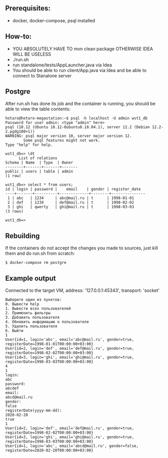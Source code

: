 ## Prerequisites:
- docker, docker-compose, psql installed
 
## How-to:
- YOU ABSOLUTELY HAVE TO mvn clean package OTHERWISE IDEA WILL BE USELESS
- ./run.sh
- run standalone/tests/AppLauncher.java via Idea
- You should be able to run client/App.java via Idea and be able to connect to Stanalone server

## Postgre
After run.sh has done its job and the container is running,
you should be able to view the table contents:

    hotaro@hotaro-megastation:~$ psql -h localhost -U admin wst1_db
    Password for user admin: <type "admin" here>
    psql (10.12 (Ubuntu 10.12-0ubuntu0.18.04.1), server 12.2 (Debian 12.2-2.pgdg100+1))
    WARNING: psql major version 10, server major version 12.
            Some psql features might not work.
    Type "help" for help.
    
    wst1_db=> \dt
          List of relations
    Schema | Name  | Type  | Owner 
    --------+-------+-------+-------
    public | users | table | admin
    (1 row)
    
    wst1_db=> select * from users;
    id | login | password |    email    | gender | register_date 
    ----+-------+----------+-------------+--------+---------------
     1 | abc   | 1234     | abc@mail.ru | t      | 1998-01-01
     2 | def   | 1234     | def@mail.ru | t      | 1998-02-02
     3 | ghi   | qwerty   | ghi@mail.ru | t      | 1998-03-03
    (3 rows)
    
    wst1_db=>

## Rebuilding
If the containers do not accept the changes you made to sources, just kill
them and do run.sh from scratch:

    $ docker-compose rm postgre
    
## Example output

Connected to the target VM, address: '127.0.0.1:45343', transport: 'socket'

    Выберите один из пунктов:
    0. Вывести help
    1. Вывести всех пользователей
    2. Применить фильтры
    3. Добавить пользователя
    4. Обновить информацию о пользователе
    5. Удалить пользователя
    6. Выйти
    1
    User{id=1, login='abc', email='abc@mail.ru', gender=true, registerDate=1998-01-01T00:00:00+03:00}
    User{id=2, login='def', email='def@mail.ru', gender=true, registerDate=1998-02-02T00:00:00+03:00}
    User{id=3, login='ghi', email='ghi@mail.ru', gender=true, registerDate=1998-03-03T00:00:00+03:00}
    4
    1
    login:
    abc
    password:
    abcdef
    email:
    abcd@mail.ru
    gender:
    false
    registerDate(yyyy-mm-dd):
    2020-02-20
    true
    1
    User{id=2, login='def', email='def@mail.ru', gender=true, registerDate=1998-02-02T00:00:00+03:00}
    User{id=3, login='ghi', email='ghi@mail.ru', gender=true, registerDate=1998-03-03T00:00:00+03:00}
    User{id=1, login='abc', email='abcd@mail.ru', gender=false, registerDate=2020-02-20T00:00:00+03:00}
